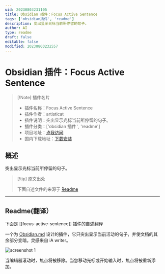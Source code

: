 ```yaml
---
uid: 20230803231105
title: Obsidian 插件：Focus Active Sentence
tags: ['obsidian插件', 'readme']
description: 突出显示光标当前所停留的句子。
author: AI
type: readme
draft: false
editable: false
modified: 20230803232557
---
```


# Obsidian 插件：Focus Active Sentence

> [!Note] 插件名片
> - 插件名称：Focus Active Sentence
> - 插件作者：artisticat
> - 插件说明：突出显示光标当前所停留的句子。
> - 插件分类：['obsidian 插件 ', 'readme']
> - 项目地址：[点我访问](https://github.com/artisticat1/focus-active-sentence)
> - 国内下载地址：[下载安装](https://pkmer.cn/products/plugin/pluginMarket/?focus-active-sentence)

## 概述

突出显示光标当前所停留的句子。

> [!tip] 原文出处
>
>下面自述文件的来源于 [Readme](https://ghproxy.net/https://raw.githubusercontent.com/artisticat1/focus-active-sentence/main/README.md)
>

---

## Readme(翻译）

下面是 [[focus-active-sentence]] 插件的自述翻译

一个为 [Obsidian.md](https://obsidian.md/) 设计的插件，它只突出显示当前活动的句子，并使文档的其余部分变暗。灵感来自 iA writer。

![screenshot 1](./screenshot_1.png)

当编辑器滚动时，焦点将被移除。当您移动光标或开始输入时，焦点将被重新添加。
